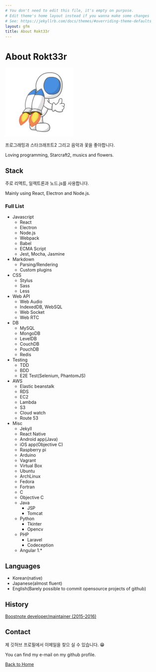 ```yaml
---
# You don't need to edit this file, it's empty on purpose.
# Edit theme's home layout instead if you wanna make some changes
# See: https://jekyllrb.com/docs/themes/#overriding-theme-defaults
layout: gfm
title: About Rokt33r
---
```


# About Rokt33r

<img src="/public/images/profile.png" alt="Rokt33r" width="220">

프로그래밍과 스타크래프트2 그리고 음악과 꽃을 좋아합니다.

Loving programming, Starcraft2, musics and flowers.

## Stack

주로 리액트, 일렉트론과 노드.js를 사용합니다.

Mainly using React, Electron and Node.js.

### Full List

- Javascript
  - React
  - Electron
  - Node.js
  - Webpack
  - Babel
  - ECMA Script
  - Jest, Mocha, Jasmine
- Markdown
  - Parsing/Rendering
  - Custom plugins
- CSS
  - Stylus
  - Sass
  - Less
- Web API
  - Web Audio
  - IndexedDB, WebSQL
  - Web Socket
  - Web RTC
- DB
  - MySQL
  - MongoDB
  - LevelDB
  - CouchDB
  - PouchDB
  - Redis
- Testing
  - TDD
  - BDD
  - E2E Test(Selenium, PhantomJS)
- AWS
  - Elastic beanstalk
  - RDS
  - EC2
  - Lambda
  - S3
  - Cloud watch
  - Route 53
- Misc
  - Jekyll
  - React Native
  - Android app(Java)
  - iOS app(Objective C)
  - Raspberry pi
  - Arduino
  - Vagrant
  - Virtual Box
  - Ubuntu
  - ArchLinux
  - Fedora
  - Fortran
  - C
  - Objective C
  - Java
    - JSP
    - Tomcat
  - Python
    - Tkinter
    - Opencv
  - PHP
    - Laravel
    - Codeception
  - Angular 1.*

## Languages

- Korean(native)
- Japanese(almost fluent)
- English(Barely possible to commit opensource projects of github)

## History

[Boostnote developer/maintainer (2015-2016)](https://github.com/BoostIO/Boostnote/graphs/contributors)

## Contact

제 깃허브 프로필에서 이메일을 찾으 실 수 있습니다. :grin:

You can find my e-mail on my github profile.

<a href="/">Back to Home</a>
